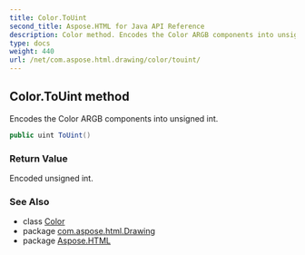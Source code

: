 ```yaml
---
title: Color.ToUint
second_title: Aspose.HTML for Java API Reference
description: Color method. Encodes the Color ARGB components into unsigned int
type: docs
weight: 440
url: /net/com.aspose.html.drawing/color/touint/
---
```

## Color.ToUint method

Encodes the Color ARGB components into unsigned int.

```java
public uint ToUint()
```

### Return Value

Encoded unsigned int.

### See Also

* class [Color](../)
* package [com.aspose.html.Drawing](../../color/)
* package [Aspose.HTML](../../../)
